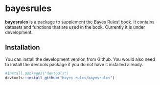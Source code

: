 
<!-- README.md is generated from README.Rmd. Please edit that file -->

# bayesrules

<!-- badges: start -->
<!-- badges: end -->

**bayesrules** is a package to supplement the [Bayes Rules!
book](https://www.bayesrulesbook.com/). It contains datasets and
functions that are used in the book. Currently it is under development.

## Installation

You can install the development version from Github. You would also need
to install the devtools package if you do not have it installed already.

``` r
#install.packages("devtools") 
devtools::install_github("bayes-rules/bayesrules")
```
